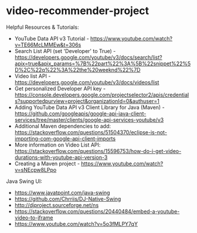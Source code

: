 # video-recommender-project

Helpful Resources & Tutorials: 
- YouTube Data API v3 Tutorial - https://www.youtube.com/watch?v=TE66McLMMEw&t=306s
- Search List API (set 'Developer' to True) - https://developers.google.com/youtube/v3/docs/search/list?apix=true&apix_params=%7B%22part%22%3A%5B%22snippet%22%5D%2C%22q%22%3A%22the%20weeknd%22%7D
- Video list API - https://developers.google.com/youtube/v3/docs/videos/list
- Get personalized Developer API key - https://console.developers.google.com/projectselector2/apis/credentials?supportedpurview=project&organizationId=0&authuser=1
- Adding YouTube Data API v3 Client Library for Java (Maven) - https://github.com/googleapis/google-api-java-client-services/tree/master/clients/google-api-services-youtube/v3
- Additional Maven dependencies to add: https://stackoverflow.com/questions/51504370/eclipse-is-not-importing-com-google-api-client-imports
- More information on Video List API: https://stackoverflow.com/questions/15596753/how-do-i-get-video-durations-with-youtube-api-version-3
- Creating a Maven project - https://www.youtube.com/watch?v=sNEcpw8LPpo

Java Swing UI:
- https://www.javatpoint.com/java-swing
- https://github.com/Chrriis/DJ-Native-Swing
- http://djproject.sourceforge.net/ns
- https://stackoverflow.com/questions/20440484/embed-a-youtube-video-to-jframe
- https://www.youtube.com/watch?v=5o3fMLPY7qY
